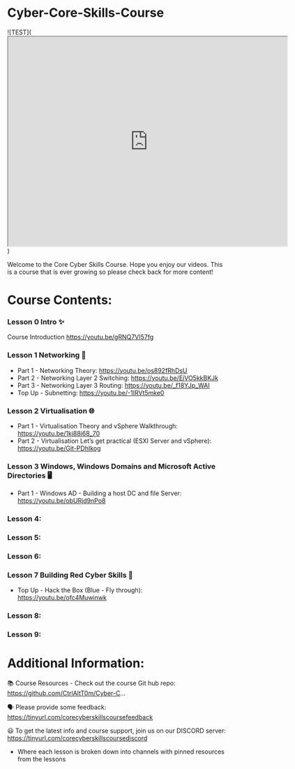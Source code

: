 # Cyber-Core-Skills-Course
![TEST](<iframe src="https://drive.google.com/file/d/1ORCKmyv2ZIk8j5CVP7wwhmEpMXG_vAUe/preview" width="640" height="480" allow="autoplay"></iframe>)

Welcome to the Core Cyber Skills Course. Hope you enjoy our videos.
This is a course that is ever growing so please check back for more content!

# Course Contents:

### Lesson 0 Intro ✨
Course Introduction https://youtu.be/gRNQ7VI57fg


### Lesson 1 Networking 🔀
- Part 1 - Networking Theory: https://youtu.be/os892fRhDsU 
- Part 2 - Networking Layer 2 Switching: https://youtu.be/EjVO5kkBKJk 
- Part 3 - Networking Layer 3 Routing: https://youtu.be/_f18YJp_WAI 
- Top Up - Subnetting: https://youtu.be/-1IRVt5mke0 


### Lesson 2 Virtualisation 🌐
- Part 1 - Virtualisation Theory and vSphere Walkthrough: https://youtu.be/1kj88i68_70
- Part 2 - Virtualisation Let’s get practical (ESXI Server and vSphere): https://youtu.be/Gjt-PDhIkog


### Lesson 3 Windows, Windows Domains and Microsoft Active Directories 🖥️
- Part 1 - Windows AD - Building a host DC and file Server: https://youtu.be/obURjd9nPo8


### Lesson 4:


### Lesson 5:


### Lesson 6:


### Lesson 7 Building Red Cyber Skills 📕
- Top Up - Hack the Box (Blue - Fly through): https://youtu.be/ofc4Muwinwk


### Lesson 8:


### Lesson 9:




# Additional Information:

📚 Course Resources - Check out the course Git hub repo: https://github.com/CtrlAltT0m/Cyber-C...

🗣️ Please provide some feedback: 
https://tinyurl.com/corecyberskillscoursefeedback

😃 To get the latest info and course support, join us on our DISCORD server: 
https://tinyurl.com/corecyberskillscoursediscord
- Where each lesson is broken down into channels with pinned resources from the lessons


